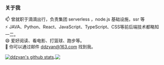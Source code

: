 ### 关于我

📫 曾就职于滴滴出行，负责集团 serverless ，node.js 基础设施，ssr 等  
⚡ JAVA、Python、React、JavaScript、TypeScript、CSS等前后端技术都略知一二。  
😄 爱好阅读、看电影、打篮球、跑步等。  
💬 你可以通过邮件 ddzyan@163.com 找到我。

<a href="https://github.com/ddzyan">
  <img align="center" src="https://github-readme-stats.vercel.app/api?username=ddzyan&show_icons=true&theme=radical" alt="ddzyan's github stats" />
</a>
<a href="https://github.com/ddzyan">
  <img align="center" src="https://github-readme-stats.vercel.app/api/top-langs/?username=ddzyan&layout=compact&theme=radical" />
</a>
